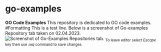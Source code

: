 # go-examples
**GO Code Examples**
This repository is dedicated to GO code examples.
#Formatting
This is a test line.
Below is a screenshot of Go-examples Repository tab taken on 02.04.2023.
![Screenshot of Go-Examples Repositories tab.](/mnt/c/AniWorkSpace/go-examples/Images/GoExamples_1.svg)
<sub>To leave editor select *Escape* key then use *:wq* command to save changes</sub>

